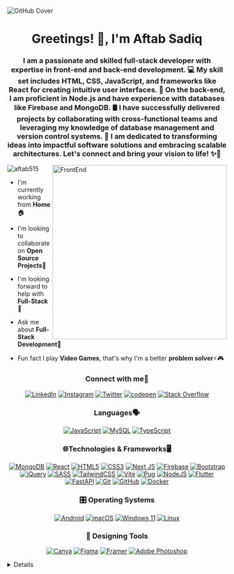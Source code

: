 ![GitHub Cover](https://github.com/aftab515/aftab515/assets/114320334/cdd677f3-587e-4baa-99a0-c7f68904ddd0)





<h1 align="center">Greetings! 👋, I'm Aftab Sadiq</h1>
<h3 align="center">I am a passionate and skilled full-stack developer with expertise in front-end and back-end development. 💻 My skill set includes HTML, CSS, JavaScript, and frameworks like React for creating intuitive user interfaces. 🎨 On the back-end, I am proficient in Node.js and have experience with databases like Firebase and MongoDB. 🛢️ I have successfully delivered projects by collaborating with cross-functional teams and leveraging my knowledge of database management and version control systems. 🚀 I am dedicated to transforming ideas into impactful software solutions and embracing scalable architectures. Let's connect and bring your vision to life! ✨💪</h3>

<img align="right" alt="FrontEnd" width="400" src="https://globaleducation.s3.ap-south-1.amazonaws.com/globaledu/gif/front-end-development.gif">

<p align="left"> <img src="https://komarev.com/ghpvc/?username=aftab515&label=Profile%20views&color=0e75b6&style=flat" alt="aftab515" /> </p>

- I'm currently working from **Home**🏠

- I'm looking to collaborate on **Open Source Projects**👯

- I'm looking forward to help with **Full-Stack**🤝

- Ask me about **Full-Stack Development**💬

- Fun fact I play **Video Games**, that's why I'm a better **problem solver**⚡🎮


<h3 align="center">Connect with me🤝</h3>
<p align="center">
  <a href="https://linkedin.com/in/aftab-sadiq-alpha0009"><img src="https://img.shields.io/badge/linkedin-%230077B5.svg?style=for-the-badge&logo=linkedin&logoColor=white" alt="LinkedIn"></a> 
<a href="https://www.instagram.com/aftab_sadiq1998/"><img src="https://img.shields.io/badge/Instagram-%23E4405F.svg?style=for-the-badge&logo=Instagram&logoColor=white" alt="Instagram"></a>
<a href="https://twitter.com/AlphaDev01"><img src="https://img.shields.io/badge/Twitter-%231DA1F2.svg?style=for-the-badge&logo=Twitter&logoColor=white" alt="Twitter"></a>
  <a href="https://codepen.io/aftab515"><img src="https://img.shields.io/badge/Codepen-000000?style=for-the-badge&logo=codepen&logoColor=white" alt="codepen"></a>
  <a href="https://stackoverflow.com/users/aftab sadiq"><img src="https://img.shields.io/badge/-Stackoverflow-FE7A16?style=for-the-badge&logo=stack-overflow&logoColor=white" alt="Stack Overflow"></a>
</p>

<h3 align="center">Languages🗣️</h3>
<p align="center">
  <a href="https://github.com/aftab515"><img src="https://img.shields.io/badge/javascript-%23323330.svg?style=for-the-badge&logo=javascript&logoColor=%23F7DF1E" alt="JavaScript"></a>
  <a href="https://github.com/aftab515"><img src="https://img.shields.io/badge/mysql-%2300f.svg?style=for-the-badge&logo=mysql&logoColor=white" alt="MySQL"></a>
  <a href="https://github.com/aftab515"><img src="https://img.shields.io/badge/typescript-%23007ACC.svg?style=for-the-badge&logo=typescript&logoColor=white" alt="TypeScript"></a>
</p>

<h3 align="center">🌐Technologies & Frameworks🖥️</h3>
<p align="center">
<a href="https://github.com/aftab515"><img src="https://img.shields.io/badge/MongoDB-%234ea94b.svg?style=for-the-badge&logo=mongodb&logoColor=white" alt="MongoDB"></a>
<a href="https://github.com/aftab515"><img src="https://img.shields.io/badge/react-%2320232a.svg?style=for-the-badge&logo=react&logoColor=%2361DAFB" alt="React"></a>
<a href="https://github.com/aftab515"><img src="https://img.shields.io/badge/html5-%23E34F26.svg?style=for-the-badge&logo=html5&logoColor=white" alt="HTML5"></a>
<a href="https://github.com/aftab515"><img src="https://img.shields.io/badge/css3-%231572B6.svg?style=for-the-badge&logo=css3&logoColor=white" alt="CSS3"></a>
<a href="https://github.com/aftab515"><img src="https://img.shields.io/badge/Next-black?style=for-the-badge&logo=next.js&logoColor=white" alt="Next JS"></a>
<a href="https://github.com/aftab515"><img src="https://img.shields.io/badge/Firebase-039BE5?style=for-the-badge&logo=Firebase&logoColor=white" alt="Firebase"></a>
<a href="https://github.com/aftab515"><img src="https://img.shields.io/badge/bootstrap-%238511FA.svg?style=for-the-badge&logo=bootstrap&logoColor=white" alt="Bootstrap"></a>
<a href="https://github.com/aftab515"><img src="https://img.shields.io/badge/jquery-%230769AD.svg?style=for-the-badge&logo=jquery&logoColor=white" alt="jQuery"></a>
<a href="https://github.com/aftab515"><img src="https://img.shields.io/badge/SASS-hotpink.svg?style=for-the-badge&logo=SASS&logoColor=white" alt="SASS"></a>
<a href="https://github.com/aftab515"><img src="https://img.shields.io/badge/tailwindcss-%2338B2AC.svg?style=for-the-badge&logo=tailwind-css&logoColor=white" alt="TailwindCSS"></a>
<a href="https://github.com/aftab515"><img src="https://img.shields.io/badge/vite-%23646CFF.svg?style=for-the-badge&logo=vite&logoColor=white" alt="Vite"></a>
<a href="https://github.com/aftab515"><img src="https://img.shields.io/badge/Pug-FFF?style=for-the-badge&logo=pug&logoColor=A86454" alt="Pug"></a>
<a href="https://github.com/aftab515"><img src="https://img.shields.io/badge/node.js-6DA55F?style=for-the-badge&logo=node.js&logoColor=white" alt="NodeJS"></a>
<a href="https://github.com/aftab515"><img src="https://img.shields.io/badge/Flutter-%2302569B.svg?style=for-the-badge&logo=Flutter&logoColor=white" alt="Flutter"></a>
<a href="https://github.com/aftab515"><img src="https://img.shields.io/badge/FastAPI-005571?style=for-the-badge&logo=fastapi" alt="FastAPI"></a>
<a href="https://github.com/aftab515"><img src="https://img.shields.io/badge/git-%23F05033.svg?style=for-the-badge&logo=git&logoColor=white" alt="Git"></a>
<a href="https://github.com/aftab515"><img src="https://img.shields.io/badge/github-%23121011.svg?style=for-the-badge&logo=github&logoColor=white" alt="GitHub"></a>
<a href="https://github.com/aftab515"><img src="https://img.shields.io/badge/docker-%230db7ed.svg?style=for-the-badge&logo=docker&logoColor=white" alt="Docker"></a>
</p>

<h3 align="center">🎛️ Operating Systems</h3>
<p align="center">
<a href="https://github.com/aftab515"><img src="https://img.shields.io/badge/Android-3DDC84?style=for-the-badge&logo=android&logoColor=white" alt="Android"></a>
<a href="https://github.com/aftab515"><img src="https://img.shields.io/badge/mac%20os-000000?style=for-the-badge&logo=macos&logoColor=F0F0F0" alt="macOS"></a>
<a href="https://github.com/aftab515"><img src="https://img.shields.io/badge/Windows%2011-%230079d5.svg?style=for-the-badge&logo=Windows%2011&logoColor=white" alt="Windows 11"></a>
<a href="https://github.com/aftab515"><img src="https://img.shields.io/badge/Linux-FCC624?style=for-the-badge&logo=linux&logoColor=black" alt="Linux"></a>
</p>

<h3 align="center">🎨 Designing Tools</h3>
<p align="center">
<a href="https://github.com/aftab515"><img src="https://img.shields.io/badge/Canva-%2300C4CC.svg?style=for-the-badge&logo=Canva&logoColor=white" alt="Canva" ></a>
<a href="https://github.com/aftab515"><img src="https://img.shields.io/badge/figma-%23F24E1E.svg?style=for-the-badge&logo=figma&logoColor=white" alt="Figma" ></a>
<a href="https://github.com/aftab515"><img src="https://img.shields.io/badge/Framer-black?style=for-the-badge&logo=framer&logoColor=blue" alt="Framer" ></a>
<a href="https://github.com/aftab515"><img src="https://img.shields.io/badge/adobe%20photoshop-%2331A8FF.svg?style=for-the-badge&logo=adobe%20photoshop&logoColor=white" alt="Adobe Photoshop" ></a>
  
</p>
 
<details>
<p align="center">
  <a href="https://github.com/aftab515">
    <img src="http://github-profile-summary-cards.vercel.app/api/cards/profile-details?username=aftab515&theme=transparent" />
  </a>
  <a href="https://github.com/aftab515">
    <img src="https://github-readme-streak-stats.herokuapp.com/?user=aftab515&hide_border=true&card_width=338&theme=transparent" />
  </a>
  <a href="https://github.com/aftab515">
    <img src="http://github-profile-summary-cards.vercel.app/api/cards/stats?username=aftab515&theme=transparent" />
  </a>
  <a href="https://github.com/aftab515">
    <img src="https://github-readme-stats.vercel.app/api/top-langs/?username=aftab515&langs_count=10&exclude_repo=&hide=jupyter%20notebook,vim%20script,cmake,makefile,batchfile,emacs%20lisp,css,html&layout=default&card_width=699&hide_border=true&theme=transparent" />
  </a>
</p>
</details>
